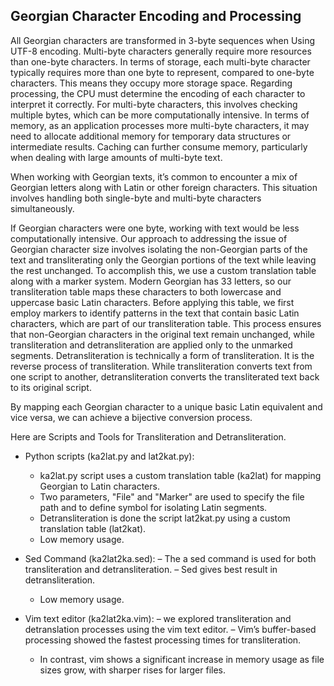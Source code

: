 ## Georgian Character Encoding and Processing

All Georgian characters are transformed in 3-byte sequences when Using UTF-8 encoding. Multi-byte characters generally require more resources than one-byte characters. In terms of storage, each multi-byte character typically requires more than one byte to represent, compared to one-byte characters. This means they occupy more storage space. Regarding processing, the CPU must determine the encoding of each character to interpret it correctly. For multi-byte characters, this involves checking multiple bytes, which can be more computationally intensive. In terms of memory, as an application processes more multi-byte characters, it may need to allocate additional memory for temporary data structures or intermediate results. Caching can further consume memory, particularly when dealing with large amounts of multi-byte text.

When working with Georgian texts, it’s common to encounter a mix of Georgian letters along with Latin or other foreign characters. This situation involves handling both single-byte and multi-byte characters simultaneously.

If Georgian characters were one byte, working with text would be less computationally intensive. Our approach to addressing the issue of Georgian character size involves isolating the non-Georgian parts of the text and  transliterating only the Georgian portions of the text while leaving the rest unchanged. To accomplish this, we use a custom translation table along with a marker system. Modern Georgian has 33 letters, so our transliteration table maps these characters to both lowercase and uppercase basic Latin characters. Before applying this table, we first employ markers to identify patterns in the text that contain basic Latin characters, which are part of our transliteration table. This process ensures that non-Georgian characters in the original text remain unchanged, while transliteration and detransliteration are applied only to the unmarked segments. Detransliteration is technically a form of transliteration. It is the reverse process of transliteration. While transliteration converts text from one script to another, detransliteration converts the transliterated text back to its original script.

By mapping each Georgian character to a unique basic Latin equivalent and vice versa, we can achieve a bijective conversion process.

Here are Scripts and Tools for Transliteration and Detransliteration.

* Python scripts (ka2lat.py and lat2kat.py):
  - ka2lat.py script uses a custom translation table (ka2lat) for mapping Georgian to Latin characters.
  - Two parameters, "File" and "Marker" are used to specify the file path and to define symbol for isolating Latin segments.
  - Detransliteration is done the script lat2kat.py using a custom translation table (lat2kat).
  - Low memory usage.

* Sed Command (ka2lat2ka.sed):
  – The a sed command is used for both transliteration and detransliteration.
  – Sed gives best result in detransliteration.
  - Low memory usage.

* Vim text editor (ka2lat2ka.vim):
  – we explored transliteration and detranslation processes using the vim text editor.
  – Vim’s buffer-based processing showed the fastest processing times for transliteration.
  - In contrast, vim shows a significant increase in memory usage as file sizes grow, with sharper rises for larger files.
